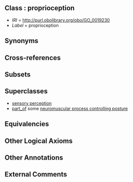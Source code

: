 
## Class : proprioception

 * *IRI* = http://purl.obolibrary.org/obo/GO_0019230
 * *Label* = proprioception

## Synonyms


## Cross-references


## Subsets


## Superclasses

 * [sensory perception](../../GO/00/GO_0007600.md)
 * [part_of](../../BFO/50/BFO_0000050.md) some [neuromuscular process controlling posture](../../GO/84/GO_0050884.md)

## Equivalencies


## Other Logical Axioms


## Other Annotations


## External Comments

